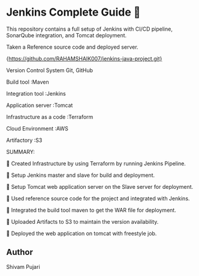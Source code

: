 # Jenkins Complete Guide 🚀
This repository contains a full setup of Jenkins with CI/CD pipeline, SonarQube integration, and Tomcat deployment.

Taken a Reference source code and deployed  server.

{https://github.com/RAHAMSHAIK007/jenkins-java-project.git}

Version Control System Git, GitHub

Build tool :Maven

Integration tool :Jenkins

Application server :Tomcat

Infrastructure as a code :Terraform

Cloud Environment :AWS

Artifactory :S3

SUMMARY:

 Created Infrastructure by using Terraform by running Jenkins Pipeline.

 Setup Jenkins master and slave for build and deployment.

 Setup Tomcat web application server on the Slave server for deployment.

 Used reference source code for the project and integrated with Jenkins.

 Integrated the build tool maven to get the WAR file for deployment.

 Uploaded Artifacts to S3 to maintain the version availability.

 Deployed the web application on tomcat with freestyle job.



## Author

Shivam Pujari
